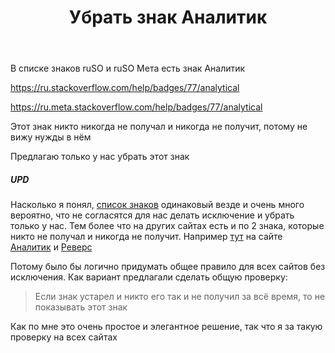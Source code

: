 ﻿---
title: "Убрать знак Аналитик"
se.owner.user_id: 385375
se.owner.display_name: "EzioMercer"
se.owner.link: "https://ru.meta.stackoverflow.com/users/385375/eziomercer"
se.link: "https://ru.meta.stackoverflow.com/questions/12078/%d0%a3%d0%b1%d1%80%d0%b0%d1%82%d1%8c-%d0%b7%d0%bd%d0%b0%d0%ba-%d0%90%d0%bd%d0%b0%d0%bb%d0%b8%d1%82%d0%b8%d0%ba"
se.question_id: 12078
se.post_type: question
---
<p>В списке знаков ruSO и ruSO Мета есть знак Аналитик</p>
<p><a href="https://ru.stackoverflow.com/help/badges/77/analytical">https://ru.stackoverflow.com/help/badges/77/analytical</a></p>
<p><a href="https://ru.meta.stackoverflow.com/help/badges/77/analytical">https://ru.meta.stackoverflow.com/help/badges/77/analytical</a></p>
<p>Этот знак никто никогда не получал и никогда не получит, потому не вижу нужды в нём</p>
<p>Предлагаю только у нас убрать этот знак</p>
<h5>UPD</h5>
<p>Насколько я понял, <a href="https://ru.meta.stackoverflow.com/help/badges">список знаков</a> одинаковый везде и очень много вероятно, что не согласятся для нас делать исключение и убрать только у нас. Тем более что на других сайтах есть и по 2 знака, которые никто не получал и никогда не получит. Например <a href="https://aviation.stackexchange.com">тут</a>  на сайте <a href="https://aviation.stackexchange.com/help/badges/77/analytical">Аналитик</a> и <a href="https://aviation.stackexchange.com/help/badges/57/reversal">Реверс</a></p>
<p>Потому было бы логично придумать общее правило для всех сайтов без исключения. Как вариант предлагали сделать общую проверку:</p>
<blockquote>
<p>Если знак устарел и никто его так и не получил за всё время, то не показывать этот знак</p>
</blockquote>
<p>Как по мне это очень простое и элегантное решение, так что я за такую проверку на всех сайтах</p>
